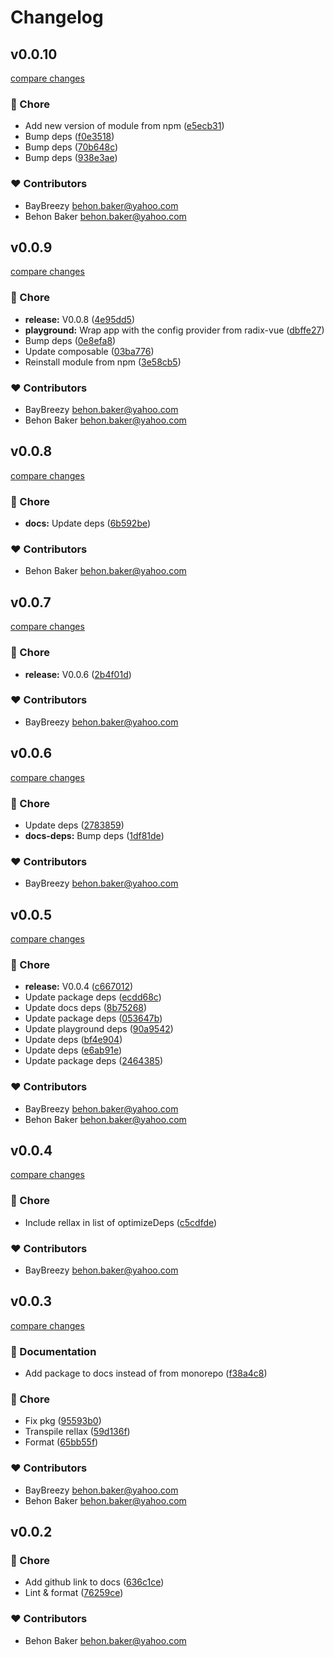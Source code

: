 # Changelog

## v0.0.10

[compare changes](https://github.com/BayBreezy/nuxt-rellax/compare/v0.0.9...v0.0.10)

### 🏡 Chore

- Add new version of module from npm ([e5ecb31](https://github.com/BayBreezy/nuxt-rellax/commit/e5ecb31))
- Bump deps ([f0e3518](https://github.com/BayBreezy/nuxt-rellax/commit/f0e3518))
- Bump deps ([70b648c](https://github.com/BayBreezy/nuxt-rellax/commit/70b648c))
- Bump deps ([938e3ae](https://github.com/BayBreezy/nuxt-rellax/commit/938e3ae))

### ❤️ Contributors

- BayBreezy <behon.baker@yahoo.com>
- Behon Baker <behon.baker@yahoo.com>

## v0.0.9

[compare changes](https://github.com/BayBreezy/nuxt-rellax/compare/v0.0.8...v0.0.9)

### 🏡 Chore

- **release:** V0.0.8 ([4e95dd5](https://github.com/BayBreezy/nuxt-rellax/commit/4e95dd5))
- **playground:** Wrap app with the config provider from radix-vue ([dbffe27](https://github.com/BayBreezy/nuxt-rellax/commit/dbffe27))
- Bump deps ([0e8efa8](https://github.com/BayBreezy/nuxt-rellax/commit/0e8efa8))
- Update composable ([03ba776](https://github.com/BayBreezy/nuxt-rellax/commit/03ba776))
- Reinstall module from npm ([3e58cb5](https://github.com/BayBreezy/nuxt-rellax/commit/3e58cb5))

### ❤️ Contributors

- BayBreezy <behon.baker@yahoo.com>
- Behon Baker <behon.baker@yahoo.com>

## v0.0.8

[compare changes](https://github.com/BayBreezy/nuxt-rellax/compare/v0.0.7...v0.0.8)

### 🏡 Chore

- **docs:** Update deps ([6b592be](https://github.com/BayBreezy/nuxt-rellax/commit/6b592be))

### ❤️ Contributors

- Behon Baker <behon.baker@yahoo.com>

## v0.0.7

[compare changes](https://github.com/BayBreezy/nuxt-rellax/compare/v0.0.6...v0.0.7)

### 🏡 Chore

- **release:** V0.0.6 ([2b4f01d](https://github.com/BayBreezy/nuxt-rellax/commit/2b4f01d))

### ❤️ Contributors

- BayBreezy <behon.baker@yahoo.com>

## v0.0.6

[compare changes](https://github.com/BayBreezy/nuxt-rellax/compare/v0.0.5...v0.0.6)

### 🏡 Chore

- Update deps ([2783859](https://github.com/BayBreezy/nuxt-rellax/commit/2783859))
- **docs-deps:** Bump deps ([1df81de](https://github.com/BayBreezy/nuxt-rellax/commit/1df81de))

### ❤️ Contributors

- BayBreezy <behon.baker@yahoo.com>

## v0.0.5

[compare changes](https://github.com/BayBreezy/nuxt-rellax/compare/v0.0.4...v0.0.5)

### 🏡 Chore

- **release:** V0.0.4 ([c667012](https://github.com/BayBreezy/nuxt-rellax/commit/c667012))
- Update package deps ([ecdd68c](https://github.com/BayBreezy/nuxt-rellax/commit/ecdd68c))
- Update docs deps ([8b75268](https://github.com/BayBreezy/nuxt-rellax/commit/8b75268))
- Update package deps ([053647b](https://github.com/BayBreezy/nuxt-rellax/commit/053647b))
- Update playground deps ([90a9542](https://github.com/BayBreezy/nuxt-rellax/commit/90a9542))
- Update deps ([bf4e904](https://github.com/BayBreezy/nuxt-rellax/commit/bf4e904))
- Update deps ([e6ab91e](https://github.com/BayBreezy/nuxt-rellax/commit/e6ab91e))
- Update package deps ([2464385](https://github.com/BayBreezy/nuxt-rellax/commit/2464385))

### ❤️ Contributors

- BayBreezy <behon.baker@yahoo.com>
- Behon Baker <behon.baker@yahoo.com>

## v0.0.4

[compare changes](https://github.com/BayBreezy/nuxt-rellax/compare/v0.0.3...v0.0.4)

### 🏡 Chore

- Include rellax in list of optimizeDeps ([c5cdfde](https://github.com/BayBreezy/nuxt-rellax/commit/c5cdfde))

### ❤️ Contributors

- BayBreezy <behon.baker@yahoo.com>

## v0.0.3

[compare changes](https://github.com/BayBreezy/nuxt-rellax/compare/v0.0.2...v0.0.3)

### 📖 Documentation

- Add package to docs instead of from monorepo ([f38a4c8](https://github.com/BayBreezy/nuxt-rellax/commit/f38a4c8))

### 🏡 Chore

- Fix pkg ([95593b0](https://github.com/BayBreezy/nuxt-rellax/commit/95593b0))
- Transpile rellax ([59d136f](https://github.com/BayBreezy/nuxt-rellax/commit/59d136f))
- Format ([65bb55f](https://github.com/BayBreezy/nuxt-rellax/commit/65bb55f))

### ❤️ Contributors

- BayBreezy <behon.baker@yahoo.com>
- Behon Baker <behon.baker@yahoo.com>

## v0.0.2

### 🏡 Chore

- Add github link to docs ([636c1ce](https://github.com/your-org/my-module/commit/636c1ce))
- Lint & format ([76259ce](https://github.com/your-org/my-module/commit/76259ce))

### ❤️ Contributors

- Behon Baker <behon.baker@yahoo.com>
